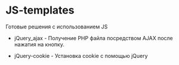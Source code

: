 # JS-templates
Готовые решения с использованием JS

 - jQuery_ajax - Получение PHP файла посредством AJAX после нажатия на кнопку.

 - jQuery-cookie - Установка cookie с помощью jQuery
 